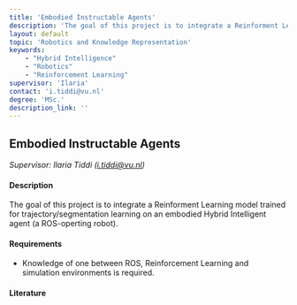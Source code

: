 ```yaml
---
title: 'Embodied Instructable Agents'
description: 'The goal of this project is to integrate a Reinforment Learning model trained for trajectory/segmentation learning on an embodied Hybrid Intelligent agent (a ROS-operting robot).'
layout: default
topic: 'Robotics and Knowledge Representation'
keywords:
    - "Hybrid Intelligence"
    - "Robotics"
    - "Reinforcement Learning"
supervisor: 'Ilaria'
contact: 'i.tiddi@vu.nl'
degree: 'MSc.'
description_link: ''
---
```


## Embodied Instructable Agents 
*Supervisor: Ilaria Tiddi (i.tiddi@vu.nl)*

#### Description
The goal of this project is to integrate a Reinforment Learning model trained for trajectory/segmentation learning on an embodied Hybrid Intelligent agent (a ROS-operting robot).
#### Requirements
-  Knowledge of one between ROS, Reinforcement Learning and simulation environments is required.

#### Literature
